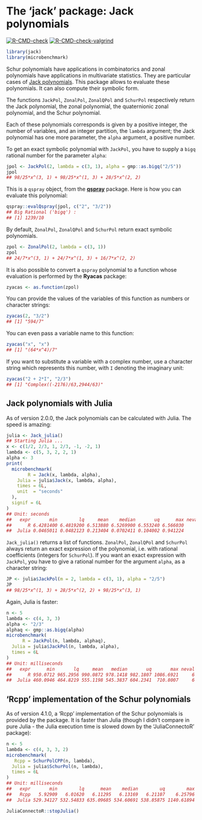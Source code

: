 The ‘jack’ package: Jack polynomials
================

<!-- badges: start -->
[![R-CMD-check](https://github.com/stla/jackR/actions/workflows/R-CMD-check.yaml/badge.svg)](https://github.com/stla/jackR/actions/workflows/R-CMD-check.yaml)
[![R-CMD-check-valgrind](https://github.com/stla/jackR/actions/workflows/R-CMD-check-valgrind.yaml/badge.svg)](https://github.com/stla/jackR/actions/workflows/R-CMD-check-valgrind.yaml)
<!-- badges: end -->

``` r
library(jack)
library(microbenchmark)
```

Schur polynomials have applications in combinatorics and zonal
polynomials have applications in multivariate statistics. They are
particular cases of [Jack
polynomials](https://en.wikipedia.org/wiki/Jack_function). This package
allows to evaluate these polynomials. It can also compute their symbolic
form.

The functions `JackPol`, `ZonalPol`, `ZonalQPol` and `SchurPol`
respectively return the Jack polynomial, the zonal polynomial, the
quaternionic zonal polynomial, and the Schur polynomial.

Each of these polynomials corresponds is given by a positive integer,
the number of variables, and an integer partition, the `lambda`
argument; the Jack polynomial has one more parameter, the `alpha`
argument, a positive number.

To get an exact symbolic polynomial with `JackPol`, you have to supply a
`bigq` rational number for the parameter `alpha`:

``` r
jpol <- JackPol(2, lambda = c(3, 1), alpha = gmp::as.bigq("2/5"))
jpol
## 98/25*x^(3, 1) + 98/25*x^(1, 3) + 28/5*x^(2, 2)
```

This is a `qspray` object, from the
[**qspray**](https://github.com/stla/qspray) package. Here is how you
can evaluate this polynomial:

``` r
qspray::evalQspray(jpol, c("2", "3/2"))
## Big Rational ('bigq') :
## [1] 1239/10
```

By default, `ZonalPol`, `ZonalQPol` and `SchurPol` return exact symbolic
polynomials.

``` r
zpol <- ZonalPol(2, lambda = c(3, 1))
zpol
## 24/7*x^(3, 1) + 24/7*x^(1, 3) + 16/7*x^(2, 2)
```

It is also possible to convert a `qspray` polynomial to a function whose
evaluation is performed by the **Ryacas** package:

``` r
zyacas <- as.function(zpol)
```

You can provide the values of the variables of this function as numbers
or character strings:

``` r
zyacas(2, "3/2")
## [1] "594/7"
```

You can even pass a variable name to this function:

``` r
zyacas("x", "x")
## [1] "(64*x^4)/7"
```

If you want to substitute a variable with a complex number, use a
character string which represents this number, with `I` denoting the
imaginary unit:

``` r
zyacas("2 + 2*I", "2/3")
## [1] "Complex((-2176)/63,2944/63)"
```

## Jack polynomials with Julia

As of version 2.0.0, the Jack polynomials can be calculated with Julia.
The speed is amazing:

``` r
julia <- Jack_julia()
## Starting Julia ...
x <- c(1/2, 2/3, 1, 2/3, -1, -2, 1)
lambda <- c(5, 3, 2, 2, 1)
alpha <- 3
print(
  microbenchmark(
        R = Jack(x, lambda, alpha),
    Julia = julia$Jack(x, lambda, alpha),
    times = 6L,
    unit  = "seconds"
  ),
  signif = 6L
)
## Unit: seconds
##   expr       min        lq     mean    median       uq      max neval cld
##      R 6.4281400 6.4819200 6.513880 6.5269900 6.553240 6.566030     6   b
##  Julia 0.0465011 0.0482123 0.213404 0.0702411 0.104002 0.941224     6  a
```

`Jack_julia()` returns a list of functions. `ZonalPol`, `ZonalQPol` and
`SchurPol` always return an exact expression of the polynomial,
i.e. with rational coefficients (integers for `SchurPol`). If you want
an exact expression with `JackPol`, you have to give a rational number
for the argument `alpha`, as a character string:

``` r
JP <- julia$JackPol(m = 2, lambda = c(3, 1), alpha = "2/5")
JP
## 98/25*x^(1, 3) + 28/5*x^(2, 2) + 98/25*x^(3, 1)
```

Again, Julia is faster:

``` r
n <- 5
lambda <- c(4, 3, 3)
alpha <- "2/3"
alphaq <- gmp::as.bigq(alpha)
microbenchmark(
      R = JackPol(n, lambda, alphaq),
  Julia = julia$JackPol(n, lambda, alpha),
  times = 6L
)
## Unit: milliseconds
##   expr      min       lq     mean   median       uq       max neval cld
##      R 950.0712 965.2956 990.0872 978.1418 982.1807 1086.6921     6   b
##  Julia 460.0946 464.8219 555.1198 545.3837 604.2341  710.8007     6  a
```

## ‘Rcpp’ implementation of the Schur polynomials

As of version 4.1.0, a ‘Rcpp’ implementation of the Schur polynomials is
provided by the package. It is faster than Julia (though I didn’t
compare in pure Julia - the Julia execution time is slowed down by the
‘JuliaConnectoR’ package):

``` r
n <- 5
lambda <- c(4, 3, 3, 2)
microbenchmark(
   Rcpp = SchurPolCPP(n, lambda),
  Julia = julia$SchurPol(n, lambda),
  times = 6L
)
## Unit: milliseconds
##   expr       min        lq      mean    median        uq        max neval cld
##   Rcpp   5.92909   6.01620   6.11295   6.13169   6.21107    6.25796     6  a
##  Julia 529.34127 532.54833 635.09685 534.60691 538.85875 1140.61894     6   b
```

``` r
JuliaConnectoR::stopJulia()
```
